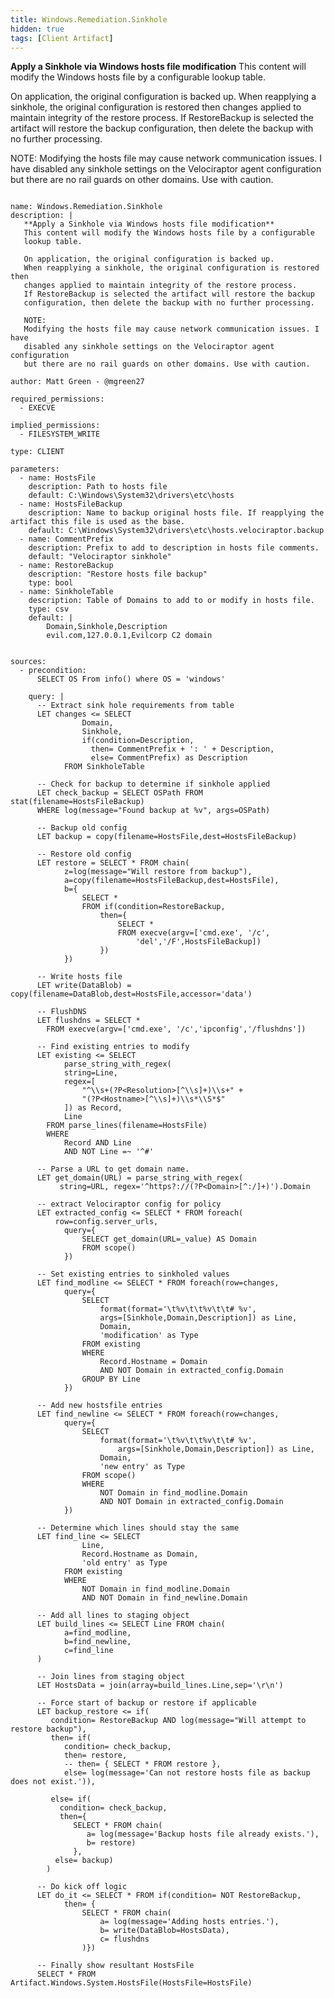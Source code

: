 ```yaml
---
title: Windows.Remediation.Sinkhole
hidden: true
tags: [Client Artifact]
---
```


**Apply a Sinkhole via Windows hosts file modification**
This content will modify the Windows hosts file by a configurable
lookup table.

On application, the original configuration is backed up.
When reapplying a sinkhole, the original configuration is restored then
changes applied to maintain integrity of the restore process.
If RestoreBackup is selected the artifact will restore the backup
configuration, then delete the backup with no further processing.

NOTE:
Modifying the hosts file may cause network communication issues. I have
disabled any sinkhole settings on the Velociraptor agent configuration
but there are no rail guards on other domains. Use with caution.


<pre><code class="language-yaml">
name: Windows.Remediation.Sinkhole
description: |
   **Apply a Sinkhole via Windows hosts file modification**
   This content will modify the Windows hosts file by a configurable
   lookup table.

   On application, the original configuration is backed up.
   When reapplying a sinkhole, the original configuration is restored then
   changes applied to maintain integrity of the restore process.
   If RestoreBackup is selected the artifact will restore the backup
   configuration, then delete the backup with no further processing.

   NOTE:
   Modifying the hosts file may cause network communication issues. I have
   disabled any sinkhole settings on the Velociraptor agent configuration
   but there are no rail guards on other domains. Use with caution.

author: Matt Green - @mgreen27

required_permissions:
  - EXECVE

implied_permissions:
  - FILESYSTEM_WRITE

type: CLIENT

parameters:
  - name: HostsFile
    description: Path to hosts file
    default: C:\Windows\System32\drivers\etc\hosts
  - name: HostsFileBackup
    description: Name to backup original hosts file. If reapplying the artifact this file is used as the base.
    default: C:\Windows\System32\drivers\etc\hosts.velociraptor.backup
  - name: CommentPrefix
    description: Prefix to add to description in hosts file comments.
    default: "Velociraptor sinkhole"
  - name: RestoreBackup
    description: "Restore hosts file backup"
    type: bool
  - name: SinkholeTable
    description: Table of Domains to add to or modify in hosts file.
    type: csv
    default: |
        Domain,Sinkhole,Description
        evil.com,127.0.0.1,Evilcorp C2 domain


sources:
  - precondition:
      SELECT OS From info() where OS = 'windows'

    query: |
      -- Extract sink hole requirements from table
      LET changes &lt;= SELECT
                Domain,
                Sinkhole,
                if(condition=Description,
                  then= CommentPrefix + ': ' + Description,
                  else= CommentPrefix) as Description
            FROM SinkholeTable

      -- Check for backup to determine if sinkhole applied
      LET check_backup = SELECT OSPath FROM stat(filename=HostsFileBackup)
      WHERE log(message="Found backup at %v", args=OSPath)

      -- Backup old config
      LET backup = copy(filename=HostsFile,dest=HostsFileBackup)

      -- Restore old config
      LET restore = SELECT * FROM chain(
            z=log(message="Will restore from backup"),
            a=copy(filename=HostsFileBackup,dest=HostsFile),
            b={
                SELECT *
                FROM if(condition=RestoreBackup,
                    then={
                        SELECT *
                        FROM execve(argv=['cmd.exe', '/c',
                            'del','/F',HostsFileBackup])
                    })
            })

      -- Write hosts file
      LET write(DataBlob) = copy(filename=DataBlob,dest=HostsFile,accessor='data')

      -- FlushDNS
      LET flushdns = SELECT *
        FROM execve(argv=['cmd.exe', '/c','ipconfig','/flushdns'])

      -- Find existing entries to modify
      LET existing &lt;= SELECT
            parse_string_with_regex(
            string=Line,
            regex=[
                "^\\s+(?P&lt;Resolution&gt;[^\\s]+)\\s+" +
                "(?P&lt;Hostname&gt;[^\\s]+)\\s*\\S*$"
            ]) as Record,
            Line
        FROM parse_lines(filename=HostsFile)
        WHERE
            Record AND Line
            AND NOT Line =~ '^#'

      -- Parse a URL to get domain name.
      LET get_domain(URL) = parse_string_with_regex(
           string=URL, regex='^https?://(?P&lt;Domain&gt;[^:/]+)').Domain

      -- extract Velociraptor config for policy
      LET extracted_config &lt;= SELECT * FROM foreach(
          row=config.server_urls,
            query={
                SELECT get_domain(URL=_value) AS Domain
                FROM scope()
            })

      -- Set existing entries to sinkholed values
      LET find_modline &lt;= SELECT * FROM foreach(row=changes,
            query={
                SELECT
                    format(format='\t%v\t\t%v\t\t# %v',
                    args=[Sinkhole,Domain,Description]) as Line,
                    Domain,
                    'modification' as Type
                FROM existing
                WHERE
                    Record.Hostname = Domain
                    AND NOT Domain in extracted_config.Domain
                GROUP BY Line
            })

      -- Add new hostsfile entries
      LET find_newline &lt;= SELECT * FROM foreach(row=changes,
            query={
                SELECT
                    format(format='\t%v\t\t%v\t\t# %v',
                        args=[Sinkhole,Domain,Description]) as Line,
                    Domain,
                    'new entry' as Type
                FROM scope()
                WHERE
                    NOT Domain in find_modline.Domain
                    AND NOT Domain in extracted_config.Domain
            })

      -- Determine which lines should stay the same
      LET find_line &lt;= SELECT
                Line,
                Record.Hostname as Domain,
                'old entry' as Type
            FROM existing
            WHERE
                NOT Domain in find_modline.Domain
                AND NOT Domain in find_newline.Domain

      -- Add all lines to staging object
      LET build_lines &lt;= SELECT Line FROM chain(
            a=find_modline,
            b=find_newline,
            c=find_line
      )

      -- Join lines from staging object
      LET HostsData = join(array=build_lines.Line,sep='\r\n')

      -- Force start of backup or restore if applicable
      LET backup_restore &lt;= if(
         condition= RestoreBackup AND log(message="Will attempt to restore backup"),
         then= if(
            condition= check_backup,
            then= restore,
            -- then= { SELECT * FROM restore },
            else= log(message='Can not restore hosts file as backup does not exist.')),

         else= if(
           condition= check_backup,
           then={
              SELECT * FROM chain(
                 a= log(message='Backup hosts file already exists.'),
                 b= restore)
              },
          else= backup)
        )

      -- Do kick off logic
      LET do_it &lt;= SELECT * FROM if(condition= NOT RestoreBackup,
            then= {
                SELECT * FROM chain(
                    a= log(message='Adding hosts entries.'),
                    b= write(DataBlob=HostsData),
                    c= flushdns
                )})

      -- Finally show resultant HostsFile
      SELECT * FROM Artifact.Windows.System.HostsFile(HostsFile=HostsFile)

</code></pre>


